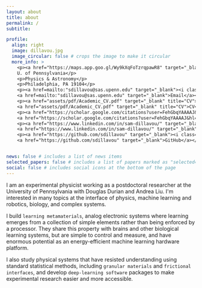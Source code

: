 ```yaml
---
layout: about
title: about
permalink: /
subtitle: 

profile:
  align: right
  image: dillavou.jpg
  image_circular: false # crops the image to make it circular
  more_info: >
    <p><a href="https://maps.app.goo.gl/Wy9kXqFoTzrqpawR8" target="_blank"><i class="fa-solid fa-fw fa-map-marker"></i></a>
    U. of Pennsylvania</p>
    <p>Physics & Astronomy</p>
    <p>Philadelphia, PA 19104</p>
    <p><a href=mailto:"sdillavou@sas.upenn.edu" target="_blank"><i class="fa-solid fa-envelope" aria-hidden="true"></i></a>
    <a href=mailto:"sdillavou@sas.upenn.edu" target="_blank">Email</a></p>
    <p><a href="assets/pdf/Academic_CV.pdf" target="_blank" title="CV"><i class="fa-solid fa-fw fa-file"></i></a>
    <a href="assets/pdf/Academic_CV.pdf" target="_blank" title="CV">CV</a></p>
    <p><a href="https://scholar.google.com/citations?user=FehGbqYAAAAJ&hl=en" target="_blank"><i class="fa-solid fa-graduation-cap"></i></a>
    <a href="https://scholar.google.com/citations?user=FehGbqYAAAAJ&hl=en" target="_blank">Google Scholar</a></p>
    <p><a href="https://www.linkedin.com/in/sam-dillavou/" target="_blank"><i class="fa-brands fa-fw fa-linkedin"></i></a>
    <a href="https://www.linkedin.com/in/sam-dillavou/" target="_blank">LinkedIn</a></p>
    <p><a href="https://github.com/sdillavou" target="_blank"><i class="fa-brands fa-fw fa-github"></i></a>
    <a href="https://github.com/sdillavou" target="_blank">GitHub</a></p>


news: false # includes a list of news items
selected_papers: false # includes a list of papers marked as "selected={true}"
social: false # includes social icons at the bottom of the page
---
```


I am an experimental physicist working as a postdoctoral researcher at the University of Pennsylvania with Douglas Durian and Andrea Liu. I'm interested in many topics at the interface of physics, machine learning and robotics, biology, and complex systems.



I build `learning metamaterials`, analog electronic systems where learning emerges from a collection of simple elements rather than being enforced by a processor. They share this property with brains and other biological learning systems, but are simple to control and measure, and have enormous potential as an energy-efficient machine learning hardware platform.



I also study physical systems that have resisted understanding using standard statistical methods, including `granular materials` and `frictional interfaces`, and develop `deep-learning software` packages to make experimental research easier and more accessible. 
